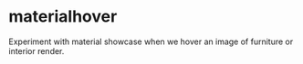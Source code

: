 # materialhover
Experiment with material showcase when we hover an image of furniture or interior render.
